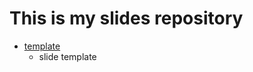 # This is my slides repository

- [template](https://iwamatsu0430.github.io/slides/template/index.html)
  - slide template
